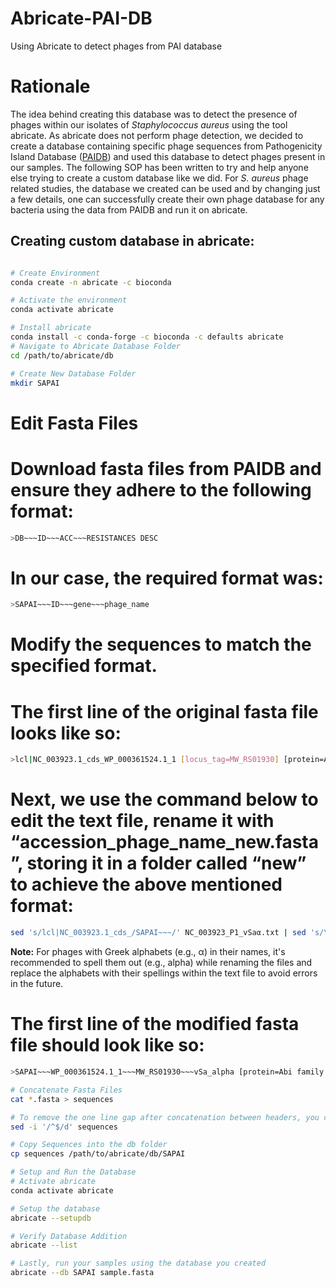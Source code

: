 # Abricate-PAI-DB
Using Abricate to detect phages from PAI database
# Rationale
The idea behind creating this database was to detect the presence of phages within our isolates of *Staphylococcus aureus* using the tool abricate. As abricate does not perform phage detection, we decided to create a database containing specific phage sequences from Pathogenicity Island Database ([PAIDB](http://www.paidb.re.kr/)) and used this database to detect phages present in our samples. The following SOP has been written to try and help anyone else trying to create a custom database like we did. For *S. aureus* phage related studies, the database we created can be used and by changing just a few details, one can successfully create their own phage database for any bacteria using the data from PAIDB and run it on abricate.

## Creating custom database in abricate:
``` bash

# Create Environment
conda create -n abricate -c bioconda

# Activate the environment
conda activate abricate

# Install abricate
conda install -c conda-forge -c bioconda -c defaults abricate
# Navigate to Abricate Database Folder
cd /path/to/abricate/db

# Create New Database Folder
mkdir SAPAI
```

# Edit Fasta Files
# Download fasta files from PAIDB and ensure they adhere to the following format:
``` bash
>DB~~~ID~~~ACC~~~RESISTANCES DESC
```
# In our case, the required format was:
``` bash
>SAPAI~~~ID~~~gene~~~phage_name
```
# Modify the sequences to match the specified format.

# The first line of the original fasta file looks like so:
``` bash
>lcl|NC_003923.1_cds_WP_000361524.1_1 [locus_tag=MW_RS01930] [protein=Abi family protein] [protein_id=WP_000361524.1] [location=416307..417413] [gbkey=CDS]
```
# Next, we use the command below to edit the text file, rename it with “accession_phage_name_new.fasta”, storing it in a folder called “new” to achieve the above mentioned format:
```bash
sed 's/lcl|NC_003923.1_cds_/SAPAI~~~/' NC_003923_P1_vSaα.txt | sed 's/\[gene=//' |sed 's/\[locus_tag=//' | sed 's/]//' | sed 's/ /~~~/' | sed 's/ /~~~vSa_alpha /' > new/NC_003923_P1_vSa_alpha_new.fasta
```
**Note:** For phages with Greek alphabets (e.g., α) in their names, it's recommended to spell them out (e.g., alpha) while renaming the files and replace the alphabets with their spellings within the text file to avoid errors in the future.

# The first line of the modified fasta file should look like so:
``` bash
>SAPAI~~~WP_000361524.1_1~~~MW_RS01930~~~vSa_alpha [protein=Abi family protein] [protein_id=WP_000361524.1] [location=416307..417413] [gbkey=CDS]
```

```bash
# Concatenate Fasta Files
cat *.fasta > sequences

# To remove the one line gap after concatenation between headers, you can use the following command:
sed -i '/^$/d' sequences

# Copy Sequences into the db folder 
cp sequences /path/to/abricate/db/SAPAI

# Setup and Run the Database
# Activate abricate
conda activate abricate

# Setup the database
abricate --setupdb

# Verify Database Addition
abricate --list

# Lastly, run your samples using the database you created
abricate --db SAPAI sample.fasta
```
